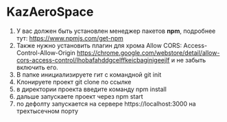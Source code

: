 # KazAeroSpace

1. У вас должен быть установлен менеджер пакетов **npm**, подробнее тут: https://www.npmjs.com/get-npm
2. Также нужно установить плагин для хрома Allow CORS: Access-Control-Allow-Origin https://chrome.google.com/webstore/detail/allow-cors-access-control/lhobafahddgcelffkeicbaginigeejlf
и не забыть включить его.
3. В папке инициализируете гит с командной git init 
4. Клонируете проект git clone по ссылке
5. в директории проекта введите команду  npm install
6. дальше запускаете проект через npm start
7. по дефолту запускается на сервере https://localhost:3000 на трехтысечном порту
